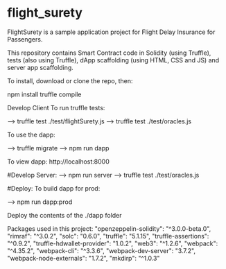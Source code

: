 # flight_surety

FlightSurety is a sample application project for Flight Delay Insurance for Passengers.

This repository contains Smart Contract code in Solidity (using Truffle), tests (also using Truffle), dApp scaffolding (using HTML, CSS and JS) and server app scaffolding.

To install, download or clone the repo, then:

npm install truffle compile

Develop Client
To run truffle tests:

--> truffle test ./test/flightSurety.js 
--> truffle test ./test/oracles.js

To use the dapp:

--> truffle migrate
--> npm run dapp

To view dapp:
http://localhost:8000

#Develop Server:
--> npm run server
--> truffle test ./test/oracles.js

#Deploy:
To build dapp for prod: 

--> npm run dapp:prod

Deploy the contents of the ./dapp folder

Packages used in this project:
"openzeppelin-solidity": "^3.0.0-beta.0",
"rimraf": "^3.0.2",
"solc": "0.6.0",
"truffle": "5.1.15",
"truffle-assertions": "^0.9.2",
"truffle-hdwallet-provider": "1.0.2",
"web3": "^1.2.6",
"webpack": "^4.35.2",
"webpack-cli": "^3.3.6",
"webpack-dev-server": "3.7.2",
"webpack-node-externals": "1.7.2",
"mkdirp": "^1.0.3"
